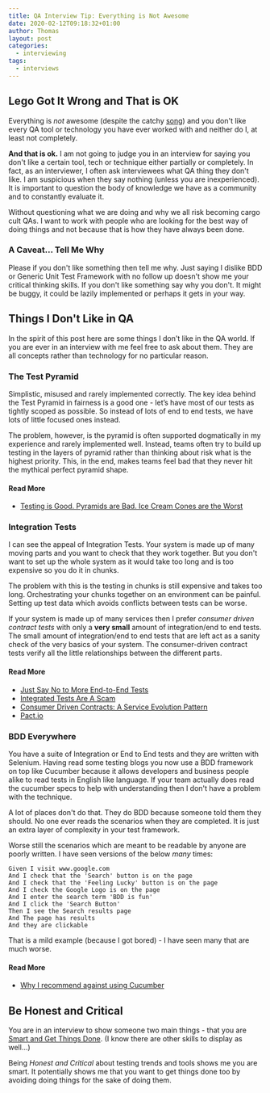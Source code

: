 ```yaml
---
title: QA Interview Tip: Everything is Not Awesome
date: 2020-02-12T09:18:32+01:00
author: Thomas
layout: post
categories:
  - interviewing
tags:
  - interviews
---
```

## Lego Got It Wrong and That is OK

Everything is _not_ awesome (despite the catchy [song](https://www.youtube.com/watch?v=9cQgQIMlwWw)) and you don't like every QA tool or technology you have ever worked with and neither do I, at least not completely.

__And that is ok.__ I am not going to judge you in an interview for saying you don't like a certain tool, tech or technique either partially or completely. In fact, as an interviewer, I often ask interviewees what QA thing they don't like. I am suspicious when they say nothing (unless you are inexperienced). It is important to question the body of knowledge we have as a community and to constantly evaluate it.

Without questioning what we are doing and why we all risk becoming cargo cult QAs. I want to work with people who are looking for the best way of doing things and not because that is how they have always been done.

### A Caveat... Tell Me Why

Please if you don't like something then tell me why. Just saying I dislike BDD or Generic Unit Test Framework with no follow up doesn't show me your critical thinking skills. If you don't like something say why you don't. It might be buggy, it could be lazily implemented or perhaps it gets in your way.

## Things I Don't Like in QA

In the spirit of this post here are some things I don't like in the QA world. If you are ever in an interview with me feel free to ask about them. They are all concepts rather than technology for no particular reason.

### The Test Pyramid

Simplistic, misused and rarely implemented correctly. The key idea behind the Test Pyramid in fairness is a good one - let’s have most of our tests as tightly scoped as possible. So instead of lots of end to end tests, we have lots of little focused ones instead.

The problem, however, is the pyramid is often supported dogmatically in my experience and rarely implemented well. Instead, teams often try to build up testing in the layers of pyramid rather than thinking about risk what is the highest priority. This, in the end, makes teams feel bad that they never hit the mythical perfect pyramid shape.

#### Read More

* [Testing is Good. Pyramids are Bad. Ice Cream Cones are the Worst](https://medium.com/@fistsOfReason/testing-is-good-pyramids-are-bad-ice-cream-cones-are-the-worst-ad94b9b2f05f)

### Integration Tests

I can see the appeal of Integration Tests. Your system is made up of many moving parts and you want to check that they work together. But you don't want to set up the whole system as it would take too long and is too expensive so you do it in chunks.

The problem with this is the testing in chunks is still expensive and takes too long. Orchestrating your chunks together on an environment can be painful. Setting up test data which avoids conflicts between tests can be worse.

If your system is made up of many services then I prefer _consumer driven contract tests_ with only a __very small__ amount of integration/end to end tests. The small amount of integration/end to end tests that are left act as a sanity check of the very basics of your system. The consumer-driven contract tests verify all the little relationships between the different parts.

#### Read More

* [Just Say No to More End-to-End Tests](https://testing.googleblog.com/2015/04/just-say-no-to-more-end-to-end-tests.html)
* [Integrated Tests Are A Scam](https://blog.thecodewhisperer.com/permalink/integrated-tests-are-a-scam)
* [Consumer Driven Contracts: A Service Evolution Pattern](https://martinfowler.com/articles/consumerDrivenContracts.html)
* [Pact.io](https://pact.io/)


### BDD Everywhere

You have a suite of Integration or End to End tests and they are written with Selenium. Having read some testing blogs you now use a BDD framework on top like Cucumber because it allows developers and business people alike to read tests in English like language. If your team actually does read the cucumber specs to help with understanding then I don't have a problem with the technique.

A lot of places don't do that. They do BDD because someone told them they should. No one ever reads the scenarios when they are completed. It is just an extra layer of complexity in your test framework.

Worse still the scenarios which are meant to be readable by anyone are poorly written. I have seen versions of the below _many_ times:

```
Given I visit www.google.com
And I check that the 'Search' button is on the page
And I check that the 'Feeling Lucky' button is on the page
And I check the Google Logo is on the page
And I enter the search term 'BDD is fun'
And I click the 'Search Button'
Then I see the Search results page
And The page has results
And they are clickable
```
That is a mild example (because I got bored) - I have seen many that are much worse.

#### Read More

* [Why I recommend against using Cucumber](https://www.codewithjason.com/recommend-against-cucumber/)

## Be Honest and Critical
You are in an interview to show someone two main things - that you are [Smart and Get Things Done](https://www.joelonsoftware.com/2006/10/25/the-guerrilla-guide-to-interviewing-version-30/). (I know there are other skills to display as well...)

Being _Honest and Critical_ about testing trends and tools shows me you are smart. It potentially shows me that you want to get things done too by avoiding doing things for the sake of doing them.